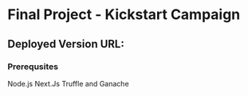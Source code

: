 # Final Project - Kickstart Campaign 

## Deployed Version URL:

### Prerequsites 
Node.js 
Next.Js 
Truffle and Ganache 
